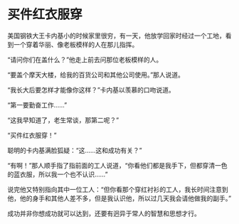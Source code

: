 # 买件红衣服穿

美国钢铁大王卡内基小的时候家里很穷，有一天，他放学回家时经过一个工地，看到一个穿着华丽、像老板模样的人在那儿指挥。 

“请问你们在盖什么？”他走上前去问那位老板模样的人。 

“要盖个摩天大楼，给我的百货公司和其他公司使用。”那人说道。 

“我长大后要怎样才能像你这样？”卡内基以羡慕的口吻说道。 

“第一要勤奋工作……” 

“这我早知道了，老生常谈，那第二呢？” 

“买件红衣服穿！” 

聪明的卡内基满脸狐疑：“这……这和成功有关？” 

“有啊！”那人顺手指了指前面的工人说道，“你看他们都是我手下，但都穿清一色的蓝衣服，所以我一个也不认识……” 

说完他又特别指向其中一位工人：“但你看那个穿红衬衫的工人，我长时间注意到他，他的身手和其他人差不多，但是我认识他，所以过几天我会请他做我的副手。” 

成功并非你想成功就可以达到，还要有迥异于常人的智慧和思想才行。
 
